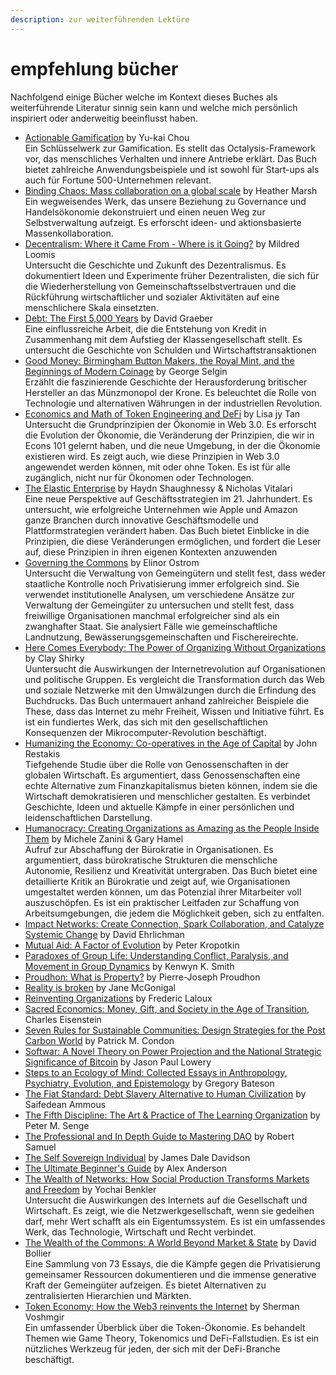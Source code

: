 ```yaml
---
description: zur weiterführenden Lektüre
---
```


# empfehlung bücher

Nachfolgend einige Bücher welche im Kontext dieses Buches als weiterführende Literatur sinnig sein kann und welche mich persönlich inspiriert oder anderweitig beeinflusst haben.

* [Actionable Gamification](https://daominds.io/bkactionablegamification) by Yu-kai Chou \
  Ein Schlüsselwerk zur Gamification. Es stellt das Octalysis-Framework vor, das menschliches Verhalten und innere Antriebe erklärt. Das Buch bietet zahlreiche Anwendungsbeispiele und ist sowohl für Start-ups als auch für Fortune 500-Unternehmen relevant.
* [Binding Chaos: Mass collaboration on a global scale](https://daominds.io/bkmasscollaborationonaglobalscale) by Heather Marsh \
  Ein wegweisendes Werk, das unsere Beziehung zu Governance und Handelsökonomie dekonstruiert und einen neuen Weg zur Selbstverwaltung aufzeigt. Es erforscht ideen- und aktionsbasierte Massenkollaboration.
* [Decentralism: Where it Came From - Where is it Going?](https://daominds.io/bkdecentralismwhereisitgoing) by Mildred Loomis \
  Untersucht die Geschichte und Zukunft des Dezentralismus. Es dokumentiert Ideen und Experimente früher Dezentralisten, die sich für die Wiederherstellung von Gemeinschaftsselbstvertrauen und die Rückführung wirtschaftlicher und sozialer Aktivitäten auf eine menschlichere Skala einsetzten.
* [Debt: The First 5,000 Years](https://daominds.io/bkdeptthefirst500years) by David Graeber \
  Eine einflussreiche Arbeit, die die Entstehung von Kredit in Zusammenhang mit dem Aufstieg der Klassengesellschaft stellt. Es untersucht die Geschichte von Schulden und Wirtschaftstransaktionen
* [Good Money: Birmingham Button Makers, the Royal Mint, and the Beginnings of Modern Coinage](https://daominds.io/bkgoodmoney) by George Selgin \
  Erzählt die faszinierende Geschichte der Herausforderung britischer Hersteller an das Münzmonopol der Krone. Es beleuchtet die Rolle von Technologie und alternativen Währungen in der industriellen Revolution.
* [Economics and Math of Token Engineering and DeFi](https://daominds.io/bkeconomicsandmathoftoken) by Lisa jy Tan\
  Untersucht die Grundprinzipien der Ökonomie in Web 3.0. Es erforscht die Evolution der Ökonomie, die Veränderung der Prinzipien, die wir in Econs 101 gelernt haben, und die neue Umgebung, in der die Ökonomie existieren wird. Es zeigt auch, wie diese Prinzipien in Web 3.0 angewendet werden können, mit oder ohne Token. Es ist für alle zugänglich, nicht nur für Ökonomen oder Technologen.
* [The Elastic Enterprise](https://daominds.io/bkelasticenterprise) by Haydn Shaughnessy & Nicholas Vitalari\
  Eine neue Perspektive auf Geschäftsstrategien im 21. Jahrhundert. Es untersucht, wie erfolgreiche Unternehmen wie Apple und Amazon ganze Branchen durch innovative Geschäftsmodelle und Plattformstrategien verändert haben. Das Buch bietet Einblicke in die Prinzipien, die diese Veränderungen ermöglichen, und fordert die Leser auf, diese Prinzipien in ihren eigenen Kontexten anzuwenden
* [Governing the Commons](https://daominds.io/bkgoverningthecommons) by Elinor Ostrom \
  Untersucht die Verwaltung von Gemeingütern und stellt fest, dass weder staatliche Kontrolle noch Privatisierung immer erfolgreich sind. Sie verwendet institutionelle Analysen, um verschiedene Ansätze zur Verwaltung der Gemeingüter zu untersuchen und stellt fest, dass freiwillige Organisationen manchmal erfolgreicher sind als ein zwanghafter Staat. Sie analysiert Fälle wie gemeinschaftliche Landnutzung, Bewässerungsgemeinschaften und Fischereirechte.
* [Here Comes Everybody: The Power of Organizing Without Organizations](https://daominds.io/bkherecomeseverybody) by Clay Shirky\
  Uuntersucht die Auswirkungen der Internetrevolution auf Organisationen und politische Gruppen. Es vergleicht die Transformation durch das Web und soziale Netzwerke mit den Umwälzungen durch die Erfindung des Buchdrucks. Das Buch untermauert anhand zahlreicher Beispiele die These, dass das Internet zu mehr Freiheit, Wissen und Initiative führt. Es ist ein fundiertes Werk, das sich mit den gesellschaftlichen Konsequenzen der Mikrocomputer-Revolution beschäftigt.
* [Humanizing the Economy: Co-operatives in the Age of Capital](https://daominds.io/bkhumanizingtheeconomy) by John Restakis\
  Tiefgehende Studie über die Rolle von Genossenschaften in der globalen Wirtschaft. Es argumentiert, dass Genossenschaften eine echte Alternative zum Finanzkapitalismus bieten können, indem sie die Wirtschaft demokratisieren und menschlicher gestalten. Es verbindet Geschichte, Ideen und aktuelle Kämpfe in einer persönlichen und leidenschaftlichen Darstellung.
* [Humanocracy: Creating Organizations as Amazing as the People Inside Them](https://daominds.io/bkhumanocracycreationorganizations) by Michele Zanini & Gary Hamel\
  Aufruf zur Abschaffung der Bürokratie in Organisationen. Es argumentiert, dass bürokratische Strukturen die menschliche Autonomie, Resilienz und Kreativität untergraben. Das Buch bietet eine detaillierte Kritik an Bürokratie und zeigt auf, wie Organisationen umgestaltet werden können, um das Potenzial ihrer Mitarbeiter voll auszuschöpfen. Es ist ein praktischer Leitfaden zur Schaffung von Arbeitsumgebungen, die jedem die Möglichkeit geben, sich zu entfalten.&#x20;
* [Impact Networks: Create Connection, Spark Collaboration, and Catalyze Systemic Change](https://daominds.io/bkimpactnetworkscreateconnection) by David Ehrlichman&#x20;
* [Mutual Aid: A Factor of Evolution](https://daominds.io/bkmutualaidafactorofevolution) by Peter Kropotkin&#x20;
* [Paradoxes of Group Life: Understanding Conflict, Paralysis, and Movement in Group Dynamics](https://daominds.io/bkparadoxesofgrouplife) by Kenwyn K. Smith
* [Proudhon: What is Property?](https://daominds.io/bkproudhonwhatisproperty) by Pierre-Joseph Proudhon&#x20;
* [Reality is broken](https://daominds.io/bkrealityisbroken) by Jane McGonigal&#x20;
* [Reinventing Organizations](https://daominds.io/bkreinventingorganizations) by Frederic Laloux&#x20;
* [Sacred Economics: Money, Gift, and Society in the Age of Transition](https://daominds.io/bksacredeconomicsmoneygiftandsociety), Charles Eisenstein&#x20;
* [Seven Rules for Sustainable Communities: Design Strategies for the Post Carbon World](https://daominds.io/bksevenrulesforsustainable) by Patrick M. Condon&#x20;
* [Softwar: A Novel Theory on Power Projection and the National Strategic Significance of Bitcoin](https://daominds.io/bksoftwar) by Jason Paul Lowery
* [Steps to an Ecology of Mind: Collected Essays in Anthropology, Psychiatry, Evolution, and Epistemology](https://daominds.io/bkstepstoanecologyofmind) by Gregory Bateson&#x20;
* [The Fiat Standard: Debt Slavery Alternative to Human Civilization](https://daominds.io/bkfiatstandard) by Saifedean Ammous
* [The Fifth Discipline: The Art & Practice of The Learning Organization](https://daominds.io/bkthefifthdiscipline) by Peter M. Senge&#x20;
* [The Professional and In Depth Guide to Mastering DAO](https://daominds.io/bktheprofessionalandindepthguidetomasteringdao) by Robert Samuel&#x20;
* [The Self Sovereign Individual](https://daominds.io/bktheselfsovereignindividual) by James Dale Davidson&#x20;
* [The Ultimate Beginner's Guide](https://daominds.io/bktheultimatebeginnersguide) by Alex Anderson&#x20;
* [The Wealth of Networks: How Social Production Transforms Markets and Freedom](https://daominds.io/bkthewealthofnetworks) by Yochai Benkler \
  Untersucht die Auswirkungen des Internets auf die Gesellschaft und Wirtschaft. Es zeigt, wie die Netzwerkgesellschaft, wenn sie gedeihen darf, mehr Wert schafft als ein Eigentumssystem. Es ist ein umfassendes Werk, das Technologie, Wirtschaft und Recht verbindet.
* [The Wealth of the Commons: A World Beyond Market & State](https://daominds.io/bkthewelathofthecommons) by David Bollier \
  Eine Sammlung von 73 Essays, die die Kämpfe gegen die Privatisierung gemeinsamer Ressourcen dokumentieren und die immense generative Kraft der Gemeingüter aufzeigen. Es bietet Alternativen zu zentralisierten Hierarchien und Märkten.
* [Token Economy: How the Web3 reinvents the Internet](https://daominds.io/bktokeneconomyhowtheweb3reinventstheinternet) by Sherman Voshmgir\
  Ein umfassender Überblick über die Token-Ökonomie. Es behandelt Themen wie Game Theory, Tokenomics und DeFi-Fallstudien. Es ist ein nützliches Werkzeug für jeden, der sich mit der DeFi-Branche beschäftigt.
